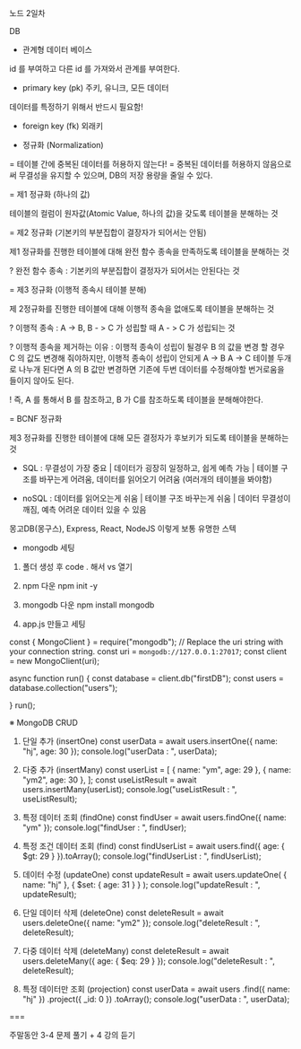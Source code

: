 노드 2일차

DB

- 관계형 데이터 베이스

id 를 부여하고 다른 id 를 가져와서 관계를 부여한다.

- primary key (pk) 주키, 유니크, 모든 데이터

데이터를 특정하기 위해서 반드시 필요함!

- foreign key (fk) 외래키

- 정규화 (Normalization)

= 테이블 간에 중복된 데이터를 허용하지 않는다! 
= 중복된 데이터를 허용하지 않음으로써 무결성을 유지할 수 있으며, DB의 저장 용량을 줄일 수 있다.

= 제1 정규화 (하나의 값)

테이블의 컬럼이 원자값(Atomic Value, 하나의 값)을 갖도록 테이블을 분해하는 것

= 제2 정규화 (기본키의 부분집합이 결장자가 되어서는 안됨)

제1 정규화를 진행한 테이블에 대해 완전 함수 종속을 만족하도록 테이블을 분해하는 것

? 완전 함수 종속 : 기본키의 부분집합이 결정자가 되어서는 안된다는 것

= 제3 정규화 (이행적 종속시 테이블 분해)

제 2정규화를 진행한 테이블에 대해 이행적 종속을 없애도록 테이블을 분해하는 것

? 이행적 종속 : A -> B, B - > C 가 성립할 때 A - > C 가 성립되는 것 

? 이행적 종속을 제거하는 이유 : 이행적 종속이 성립이 될경우 B 의 값을 변경 할 경우 C 의 값도 변경해 줘야하지만, 이행적 종속이 성립이 안되게 A -> B A -> C 테이블 두개로 나누개 된다면 A 의 B 값만 변경하면 기존에 두번 데이터를 수정해야할 번거로움을 들이지 않아도 된다.

! 즉, A 를 통해서 B 를 참조하고, B 가 C를 참조하도록 테이블을 분해해야한다.

= BCNF 정규화

제3 정규화를 진행한 테이블에 대해 모든 결정자가 후보키가 되도록 테이블을 분해하는 것

- SQL : 무결성이 가장 중요 | 데이터가 굉장히 일정하고, 쉽게 예측 가능 | 테이블 구조를 바꾸는게 어려움, 데이터를 읽어오기 어려움 (여러개의 테이블을 봐야함)

- noSQL : 데이터를 읽어오는게 쉬움 | 테이블 구조 바꾸는게 쉬움 |  데이터 무결성이 깨짐, 예측 어려운 데이터 있을 수 있음

몽고DB(몽구스), Express, React, NodeJS  이렇게 보통 유명한 스텍

- mongodb 세팅

1. 폴더 생성 후 code . 해서 vs 열기

2. npm 다운 
npm init -y

3. mongodb 다운 
npm install mongodb

4. app.js 만들고 세팅

const { MongoClient } = require("mongodb");
// Replace the uri string with your connection string.
const uri = `mongodb://127.0.0.1:27017`;
const client = new MongoClient(uri);

async function run() {
  const database = client.db("firstDB");
  const users = database.collection("users");

 
}
run();

※ MongoDB CRUD

  1. 단일 추가 (insertOne)
  const userData = await users.insertOne({ name: "hj", age: 30 });
  console.log("userData : ", userData);

  2. 다중 추가 (insertMany)
  const userList = [
    { name: "ym", age: 29 },
    { name: "ym2", age: 30 },
  ];
  const useListResult = await users.insertMany(userList);
  console.log("useListResult : ", useListResult);

  3. 특정 데이터 조회 (findOne)
  const findUser = await users.findOne({ name: "ym" });
  console.log("findUser : ", findUser);

  4. 특정 조건 데이터 조회 (find)
  const findUserList = await users.find({ age: { $gt: 29 } }).toArray();
  console.log("findUserList : ", findUserList);

  5. 데이터 수정 (updateOne)
  const updateResult = await users.updateOne(
    { name: "hj" },
    { $set: { age: 31 } }
  );
  console.log("updateResult : ", updateResult);

  6. 단일 데이터 삭제 (deleteOne)
  const deleteResult = await users.deleteOne({ name: "ym2" });
  console.log("deleteResult : ", deleteResult);

  7. 다중 데이터 삭제 (deleteMany)
  const deleteResult = await users.deleteMany({ age: { $eq: 29 } });
  console.log("deleteResult : ", deleteResult);

  8. 특정 데이터만 조회 (projection)
  const userData = await users
    .find({ name: "hj" })
    .project({ _id: 0 })
    .toArray();
  console.log("userData : ", userData);

===

주말동안 3-4 문제 풀기 + 4 강의 듣기



